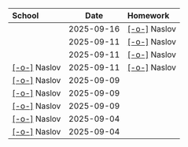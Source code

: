 | School                          |    Date    | Homework                          |
| :------------------------------ | :--------: | :-------------------------------- |
|                                 | 2025-09-16 | [[-o-]](Homework/09/16/01) Naslov |
|                                 | 2025-09-11 | [[-o-]](Homework/09/11/06) Naslov |
|                                 | 2025-09-11 | [[-o-]](Homework/09/11/05) Naslov |
| [[-o-]](School/09/11/01) Naslov | 2025-09-11 | [[-o-]](Homework/09/11/04) Naslov |
| [[-o-]](School/09/09/03) Naslov | 2025-09-09 |                                   |
| [[-o-]](School/09/09/02) Naslov | 2025-09-09 |                                   |
| [[-o-]](School/09/09/01) Naslov | 2025-09-09 |                                   |
| [[-o-]](School/09/04/02) Naslov | 2025-09-04 |                                   |
| [[-o-]](School/09/04/01) Naslov | 2025-09-04 |                                   |
